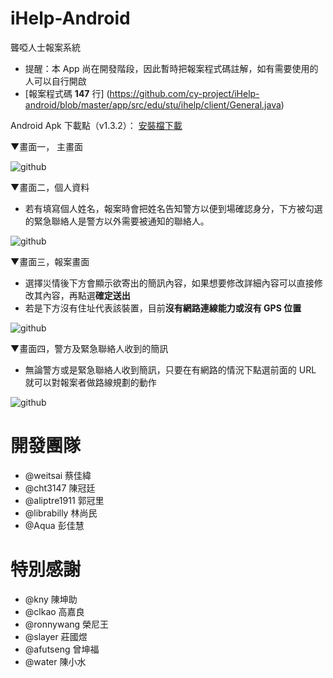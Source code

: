 iHelp-Android
=============

聾啞人士報案系統
- 提醒：本 App 尚在開發階段，因此暫時把報案程式碼註解，如有需要使用的人可以自行開啟
- [報案程式碼 **147** 行] (https://github.com/cy-project/iHelp-android/blob/master/app/src/edu/stu/ihelp/client/General.java)


Android Apk 下載點（v1.3.2）：
[安裝檔下載](https://docs.google.com/file/d/0B9uRw66X-sBGT0sybDk3cC1JUFU/edit?usp=sharing)


▼畫面一， 主畫面

![github](https://github.com/cy-project/iHelp-android/blob/master/image/Main.png?raw=true "進入畫面")

▼畫面二，個人資料
- 若有填寫個人姓名，報案時會把姓名告知警方以便到場確認身分，下方被勾選的緊急聯絡人是警方以外需要被通知的聯絡人。

![github](https://github.com/cy-project/iHelp-android/blob/master/image/PersonalData.png?raw=true "填寫個人資訊")

▼畫面三，報案畫面
- 選擇災情後下方會顯示欲寄出的簡訊內容，如果想要修改詳細內容可以直接修改其內容，再點選**確定送出**
- 若是下方沒有住址代表該裝置，目前**沒有網路連線能力或沒有 GPS 位置** 

![github](https://github.com/cy-project/iHelp-android/blob/master/image/General-Internet.png?raw=true "報案畫面")

▼畫面四，警方及緊急聯絡人收到的簡訊
- 無論警方或是緊急聯絡人收到簡訊，只要在有網路的情況下點選前面的 URL 就可以對報案者做路線規劃的動作

![github](https://github.com/cy-project/iHelp-android/blob/master/image/SMS.png?raw=true "簡訊畫面")


開發團隊
========
- @weitsai      蔡佳緯
- @cht3147      陳冠廷
- @aliptre1911  郭冠里
- @librabilly   林尚民
- @Aqua         彭佳慧


特別感謝
========
- @kny          陳坤助
- @clkao        高嘉良
- @ronnywang    榮尼王
- @slayer       莊國煜
- @afutseng     曾坤福
- @water        陳小水
